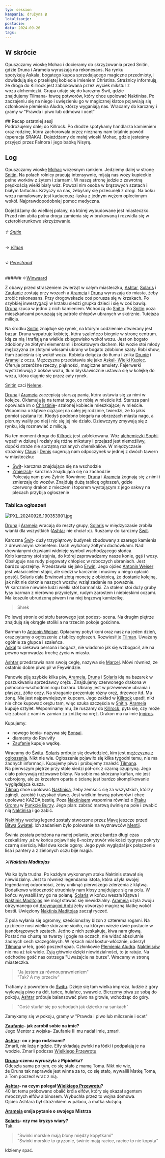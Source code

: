 ```yaml
---
typ: session
kampania: drużyna B
lokalizacje: 
postacie: 
data: 2024-09-26
tags: 
---
```

## W skrócie  
Opuszczamy wioskę Mohac i docieramy do skrzyżowania przed Snitin, gdzie Druna i Arameia wyruszają na rekonesans. Na rynku spotykają Askala, bogatego kupca sprzedającego magiczne przedmioty, i dowiadują się o przeklętej kobiecie imieniem Christina. Strażnicy informują, że droga do Killrock jest zablokowana przez wyciek mikstur z wozu alchemiczki. Grupa udaje się do karczmy Świt, gdzie znajdujemy Tilmana- łowcę potworów, który chce upolować Naktinisa. Po zaczajeniu się na niego i uwięzieniu go w magicznej klatce pojawiają się członkowie plemienia Aludra, którzy wyganiają nas. Wracamy do karczmy i gramy w "Prawda i piwo lub odmowa i ocet”  
  
## Recap ostatniej sesji  
Podróżujemy dalej do Killrock. Po drodze spotykamy handlarza kamieniem oraz rodzinę, która zachorowała przez nieznany nam totalnie powód (operacja SRAKA). Dojeżdżamy do małej wioski Mohac, gdzie jesteśmy przyjęci przez Falnora i jego babkę Nisyrę.  
## Log  
Opuszczamy wioskę [Mohac](../lokacje/Mohac.md) wczesnym rankiem. Jedziemy dalej w stronę [Snitin](../lokacje/Snitin.md). Na polach rolnicy pracują intensywnie, mijają nas wozy kupieckie pełne worków z żytem i ziarnami. W naszą stronę jedzie z zawrotną prędkością wielki biały wóz. Powozi nim osoba w brązowych szatach i białym fartuchu. Krzyczy na nas, żebyśmy się przesunęli z drogi. Na boku wozu namalowany jest kaduceusz-laska z jednym wężem oplecionym wokół. Najprawdopodobniej pomoc medyczna.  
  
Dojeżdżamy do wielkiej polany, na której wybudowane jest miasteczko. Przed nim ubita polna droga zamienia się w brukowaną i rozwidla się w czterokierunkowe skrzyżowanie.  
###### ↑ [Snitin](../lokacje/Snitin.md)  
###### → [Vilden](../lokacje/Vilden.md)  
###### ↓ [Perestrand](../lokacje/Perestrand.md)  
###### ←[Winwaard](../lokacje/Winwaard.md)  
  
Z obawy przed straszeniem zwierząt w całym miasteczku, [Ashtar](../postacie%20graczy/Ashtar.md), [Solaris](../postacie%20graczy/Solaris.md) i [Zaufanie](../postacie%20graczy/Zaufanie.md) zostają przy wozach a [Arameia](../postacie%20graczy/Arameia.md) i [Druna](../postacie%20graczy/Druna.md) wyruszają do miasta, żeby zrobić rekonesans. Przy drogowskazie coś porusza się w krzakach. Po szybkiej inwestygacji w krzaku siedzi grupka dzieci i się w coś bawią. [Druna](../postacie%20graczy/Druna.md) rzuca w jedno z nich kamieniem. Wchodzą do [Snitin](../lokacje/Snitin.md). Po [Snitin](../lokacje/Snitin.md) poza mieszkańcami poruszają się patrole chłopów ubranych w skórznie. Tutejsza milicja.  
  
Na środku [Snitin](../lokacje/Snitin.md) znajduje się rynek, na którym codziennie otwierany jest bazar. Druna wypatruje kobietę, która szaleńczo biegnie w stronę centrum. Idą za nią i trafiają na wielkie zbiegowisko wokół wozu. Jest on bogato zdobiony ze złotymi elementami i brokatowym dachem. Na wozie stoi młody mężczyzna ze złotymi włosami ubrany w bogato zdobione szaty. Robi show, tłum zacieśnia się wokół wozu. Kobieta dołącza do tłumu i znika [Drunie](../postacie%20graczy/Druna.md) i [Aramei](../postacie%20graczy/Arameia.md) z oczu. Mężczyzna przedstawia się jako [Askal- Wielki Kupiec](../NPC/Askal-%20Wielki%20Kupiec.md). Oferuje przeróżne rzeczy, piękności, magiczne amulety. Fajerwerki wystrzeliwują z boków wozu, tłum błyskawicznie ustawia się w kolejkę do wozu, która ciągnie się przez cały rynek.  
  
[Snitin](../lokacje/Snitin.md) czci [Nelene](../bogowie/Nelene.md).  
  
[Druna](../postacie%20graczy/Druna.md) i [Arameia](../postacie%20graczy/Arameia.md) zaczepiają starszą panią, która ustawia się za nimi w kolejce. Okłamują ją na temat tego, co robią w mieście itd. Starsza pani opowiada im o [Christinie](../NPC/Christina.md)- szalonej kobiecie mieszkającej w mieście. Wspomina o klątwie ciążącej na całej jej rodzinie, twierdzi, że to jakiś pomiot szatana itd. Kiedyś podobno biegała na obrzeżach miasta nago, a pioruny waliły po niej i nic się jej nie działo. Dziewczyny zmywają się z rynku, idą rozmawiać z milicją.  
  
Na ten moment droga do [Killrock](../lokacje/Killrock.md) jest zablokowana. Wóz [alchemiczki Sophii](Alchemiczka%C2%A0Sophia.md) wpadł w dziurę i rozlały się różne mikstury i przejazd jest niemożliwy, dopóki straże nie sprzątną rozlanych chemikaliów. W międzyczasie strażnicy [Claus](../NPC/Claus.md) i [Denis](../NPC/Denis.md) sugerują nam odpoczynek w jednej z dwóch tawern w miasteczku:  
- [Świt](../lokacje/%C5%9Awit.md)- karczma znajdująca się na wschodzie  
- [Zmierzch](../lokacje/Zmierzch.md)- karczma znajdująca się na zachodzie  
Polecają nam piwo Żytnie Równinne. [Druna](../postacie%20graczy/Druna.md) i [Arameia](../postacie%20graczy/Arameia.md) żegnają się z nimi i zmierzają do wozów. Znajdują dużą tablicę ogłoszeń, gdzie czerwony drakon z mieczem i toporem wystającym z jego sakwy na plecach przybija ogłoszenie  
### Tablica ogłoszeń  
  
![PXL_20240926_190353901.jpg](../media/PXL_20240926_190353901.jpg)  
  
[Druna](../postacie%20graczy/Druna.md) i [Arameia](../postacie%20graczy/Arameia.md) wracają do reszty grupy, [Solaris](../postacie%20graczy/Solaris.md) w międzyczasie zrobiła wianki dla wszystkich ([Ashtar](../postacie%20graczy/Ashtar.md) nie chciał :c). Ruszamy do karczmy [Świt](../lokacje/%C5%9Awit.md).  
  
Karczma [Świt](../lokacje/%C5%9Awit.md)- duży trzypiętrowy budynek zbudowany z szarego kamienia z drewnianym szkieletem. Dach wyłożony żółtymi dachówkami. Nad drewnianymi drzwiami widnieje symbol wschodzącego słońca.  
Koło karczmy stoi stajnia, do której zaprowadzamy nasze konie, gęś i wozy. Obsługuje nas rudy piegowaty chłopiec w roboczych ubraniach. Jest bardzo uprzejmy. Przedstawia się jako [Erwin](../NPC/Erwin.md). Jego ojciec [Antonin Weiser](Antonin%C2%A0Weiser.md) jest właścicielem stajni, ale siedzi w karczmie i musimy u niego opłacić postój. Solaris dała [Erwinowi](../NPC/Erwin.md) złotą monetę z obietnicą, że dostanie kolejną, jak nikt nie dotknie naszych wozów, wziął zadanie na poważnie.  
W karczmie niewiele ludzi wielki stół barmański. Za stołem stoi duży gruby łysy barman z nierówno przyciętym, rudym zarostem i niebieskimi oczami. Ma koszule ubrudzoną piwem i na niej brązową kamizelkę.  
  
> Shrek  
  
Po lewej stronie od stołu barowego jest podest- scena. Na drugim piętrze znajdują się okrągłe stoliki a na trzecim pokoje gościnne.  
  
Barman to [Antonin Weiser](Antonin%C2%A0Weiser.md). Opłacamy pobyt koni oraz nasz na jeden dzień, oraz pytamy o ogłoszenie z tablicy ogłoszeń. Rozwiesił je [Tilman](../NPC/Tilman.md). Uważany ogólnie za głupca i szaleńca.  
[Askal](../NPC/Askal-%20Wielki%20Kupiec.md) to ciekawa persona i bogacz, nie wiadomo jak się wzbogacił, ale na pewno wprowadza trochę życia w miasto.  
  
[Ashtar](../postacie%20graczy/Ashtar.md) przedstawia nam swoją cegłę, nazywa się [Marcel](../NPC/Marcel.md). Mówi również, że ostatnio dobre piwo pił w Feywindzie.  
  
Panowie piją szybkie kilka piw, [Arameia](../postacie%20graczy/Arameia.md), [Druna](../postacie%20graczy/Druna.md) i [Solaris](../postacie%20graczy/Solaris.md) idą na bazarek w poszukiwaniu sprzedawcy orężu. Znajdujemy czerwonego drakona w północno-wschodnim rogu bazaru. Ubrany jest w przewiewne ubrania i płaszcz, żółte oczy. Na straganie prezentuje różny oręż, drzewce itd. Ma żonę. Nie jest najpewniejszym kupcem. Jego zakład w [Killrock](../lokacje/Killrock.md) upadł, nikt nie chce kupować orężu tam, więc szuka szczęścia w [Snitin](../lokacje/Snitin.md). [Arameia](../postacie%20graczy/Arameia.md) kupuje sztylet. Wspominamy mu, że ruszamy do [Killrock](../lokacje/Killrock.md), pyta się, czy może się zabrać z nami w zamian za zniżkę na oręż. Drakon ma na imie [Igniros](../NPC/Igniros.md).  
  
Kupujemy:  
- nowego konia- nazywa się [Bonsai](../zwierz%C4%85tka/Bonsai.md).  
- diamenty do Revivify  
- [Zaufanie](../postacie%20graczy/Zaufanie.md) kupuje wędkę.  
  
Wracamy do [Świtu](../lokacje/%C5%9Awit.md). [Solaris](../postacie%20graczy/Solaris.md) próbuje się dowiedzieć, kim jest [mężczyzna z ogłoszenia](../NPC/Poszukiwany%20go%C5%9B%C4%87.md). Nikt nie wie. Ogłoszenie pojawiło się kilka tygodni temu, nie ma żadnych informacji. Kupujemy piwo i próbujemy znaleźć [Tilmana](../NPC/Tilman.md).  
Na pierwszym piętrze przy stole siedzi pół-ork z czarną czupryną. Jego ciało pokrywają różowawe blizny. Na sobie ma skórzany kaftan, nie jest uzbrojony, ale za krzesłem oparta o ścianę jest bardzo skomplikowanie wyglądająca kusza.  
[Tilman](../NPC/Tilman.md) chce upolować [Naktinisa](Naktinis%C2%A0Maditojas.md), żeby zemścić się za wszystkich, którzy zginęli, zarobić i uzyskać sławę. Jest wielkim łowcą potworów i chce upolować KAŻDĄ bestię. Poza [Naktinisem](Naktinis%C2%A0Maditojas.md) wspomina również o [Ptaku Gromu](../Potwory/Ptak%20Gromu.md) w [Punkcie Burzy](../lokacje/Punkt%20Burzy.md). Jego plan: zabrać martwą świnię na pole i zwabić nią [Naktinisa](Naktinis%C2%A0Maditojas.md) i go zabić.  
  
[Naktinisy](Naktinis%C2%A0Maditojas.md) według legend zostały stworzone przez [Mavę](../bogowie/Mava.md) jeszcze przed [Bitwą Świateł](../wydarzenia/Bitwa%20%C5%9Awiate%C5%82.md). Ich zadaniem było polowanie na wyznawców [Mentii](../bogowie/Mentia.md).  
  
Świnia została położona na małej polanie, przez bardzo długi czas czekaliśmy ,aż w końcu pojawił się 8-nożny stwór wielkości tygrysa pokryty czarną sierścią. Miał dwa kocie ogony. Jego pysk wyglądał jak połączenie lisa i pantery a z zielonych oczu bije magia.  
##### ⚔ [Naktinis Maditojas](Naktinis%C2%A0Maditojas.md)  
Walka była trudna. Po każdym wykonanym ataku Naktinis stawał się niewidzialny. Jest to również legendarna istota, która użyła swojej legendarnej odporności, żeby uniknąć pierwszego zderzenia z klątwą. Dodatkowo widoczność utrudniały nam kłosy znajdujące się na polu. W końcu wywabiliśmy go na polanę. [Solaris](../postacie%20graczy/Solaris.md) w końcu weszła Klątwa i [Naktinis Maditojas](Naktinis%C2%A0Maditojas.md) nie mógł stawać się niewidzialny. [Arameia](../postacie%20graczy/Arameia.md) użyła zwoju otrzymanego od [Arcymagini Aphi](Arcymagini%C2%A0Aphi.md) żeby utworzyć magiczną klatkę wokół bestii. Uwięziony [Naktinis Maditojas](Naktinis%C2%A0Maditojas.md) zaczął ryczeć.  
  
Z pola wyłania się ogromny, sześcionożny bizon z czterema rogami. Na grzbiecie nosi wielkie skórzane siodło, na którym wiezie dwie postacie w jasnobrązowych szatach. Jedno z nich zeskakuje, kiwa nam głową. Postać ma chustę na twarzy i gogle na oczach, nie widać absolutnie żadnych cech szczególnych. W rękach miał kostur-włócznie, uderzył [Tilmana](../NPC/Tilman.md) w łeb, gość poszedł spać. Członkowie [Plemienia Aludra](Plemi%C4%99%C2%A0Aludra.md). [Naktinisów](Naktinis%C2%A0Maditojas.md) nie ma aż tak wiele. Żyją głównie dzięki niewidzialności, to je ratuje. Na odchodne gość nas ostrzega "Uważajcie na burze". Wracamy w stronę miasteczka.  
  
>"Ja jestem za równouprawnieniem"  
>"Tak? A my przeciw"  
  
Trafiamy z powrotem do [Świtu](../lokacje/%C5%9Awit.md). Dzieje się tam wielka impreza, ludzie z góry wylewają piwo na dół, tańce, hulańce, swawole. Bierzemy piwa ze sobą do pokoju, [Ashtar](../postacie%20graczy/Ashtar.md) próbuje balansować piwo na głowie, wchodząc do góry.  
  
>"Gość sturlał się po schodach jak dziecko na sankach"  
  
Zamykamy się w pokoju, gramy w "Prawda i piwo lub milczenie i ocet"  
  
**[Zaufanie](../postacie%20graczy/Zaufanie.md)- jak zarobił sobie na imie?**  
Jego Mentor z wojska- Zaufanie III mu nadał imie, zmarł.  
  
**[Ashtar](../postacie%20graczy/Ashtar.md)- co z jego rodzicami?**  
Zmarli, nie leżą nigdzie. Elfy składają zwłoki na łódki i podpalają je na wodzie. Zmarli podczas [Wielkiego Przewrotu](../wydarzenia/Wielki%20Przewr%C3%B3t.md)  
  
**[Druna](../postacie%20graczy/Druna.md)-czemu wyruszyła z Pipidełka?**  
Odeszła sama po tym, co się stało z mamą Toma. Nikt nie wie, że Druna tak naprawde jest winna za to, co się stało, wywalili Matkę Toma, a Tom poszedł wraz z nią.  
  
**[Ashtar](../postacie%20graczy/Ashtar.md)- na czym polegał [Wielkiego Przewrotu](../wydarzenia/Wielki%20Przewr%C3%B3t.md)?**  
40 lat temu próbowano obalić króla elfów, który się okazał agentem mrocznych elfów albinosem. Wybuchła przez to wojna domowa. Ojciec Ashtara był strażnikiem w pałacu, a matka służącą.  
  
**[Arameia](../postacie%20graczy/Arameia.md) omija pytanie o swojego Mistrza**  
  
**[Solaris](../postacie%20graczy/Solaris.md)- czy ma kryzys wiary?**  
Tak.  
  
>"Świnki morskie mają błony między kopytkami"  
>"Świnki morskie to gryzonie, świnie mają racice, racice to nie kopyta"  
  
Idziemy spać.